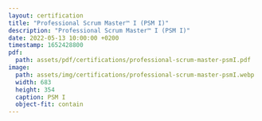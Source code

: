 ```yaml
---
layout: certification
title: "Professional Scrum Master™ I (PSM I)"
description: "Professional Scrum Master™ I (PSM I)"
date: 2022-05-13 10:00:00 +0200
timestamp: 1652428800
pdf:
  path: assets/pdf/certifications/professional-scrum-master-psmI.pdf
image:
  path: assets/img/certifications/professional-scrum-master-psmI.webp
  width: 683
  height: 354
  caption: PSM I
  object-fit: contain
---
```

